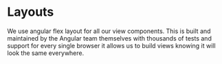 # Layouts

We use angular flex layout for all our view components. This is built and maintained by the Angular team themselves with thousands of tests and support for every single browser it allows us to build views knowing it will look the same everywhere.
